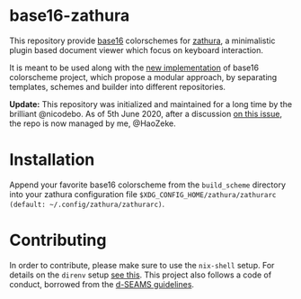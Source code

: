 # base16-zathura

This repository provide [base16][1] colorschemes for [zathura][2], a
minimalistic plugin based document viewer which focus on keyboard interaction.

It is meant to be used along with the [new implementation][3] of base16 colorscheme
project, which propose a modular approach, by separating templates, schemes and
builder into different repositories.

**Update:** This repository was initialized and maintained for a long time by the brilliant @nicodebo. As of 5th June 2020, after a discussion [on this issue](https://github.com/chriskempson/base16/issues/225#issuecomment-639739616), the repo is now managed by me, @HaoZeke.

# Installation

Append your favorite base16 colorscheme from the `build_scheme` directory into
your zathura configuration file `$XDG_CONFIG_HOME/zathura/zathurarc (default: ~/.config/zathura/zathurarc)`.

# Contributing

In order to contribute, please make sure to use the `nix-shell` setup. For details
on the `direnv` setup [see this](https://rgoswami.me/posts/poetry-direnv/). This
project also follows a code of conduct, borrowed from the [d-SEAMS guidelines](https://github.com/d-SEAMS/seams-core/blob/master/CONTRIBUTING.md).

[1]: https://chriskempson.github.io/base16/
[2]: https://pwmt.org/projects/zathura/
[3]: https://github.com/chriskempson/base16

